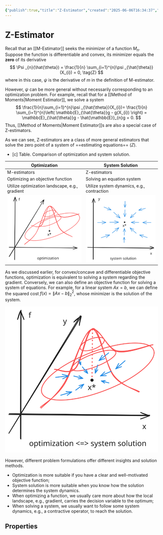 ```yaml
---
{"publish":true,"title":"Z-Estimator","created":"2025-06-06T16:34:37","modified":"2025-06-07T23:10:02","cssclasses":"","state":"[[%wip]]","sup":["[[Estimation]]"],"alias":null,"type":"note"}
---
```



# Z-Estimator

Recall that an [[M-Estimator]] seeks the minimizer of a function $M_{n}$. Suppose the function is differentiable and convex, its minimizer equals the **zero** of its derivative
$$
\Psi _{n}(\hat{\theta}) = \frac{1}{n} \sum_{i=1}^{n}\psi _{\hat{\theta}}(X_{i}) = 0, \tag{Z}
$$
where in this case, $\psi$ is the derivative of $m$ in the definition of M-estimator.

However, $\psi$ can be more general without necessarily corresponding to an optimization problem. For example, recall that for a [[Method of Moments\|Moment Estimator]], we solve a system
$$
\frac{1}{n}\sum_{i=1}^{n}\psi _{\hat{\theta}}(X_{i})= \frac{1}{n} \sum_{i=1}^{n}\left(  \mathbb{E}_{\hat{\theta}}g - g(X_{i}) \right) = \mathbb{E}_{\hat{\theta}}g - \hat{\mathbb{E}}_{n}g = 0.
$$
Thus, [[Method of Moments\|Moment Estimator]]s are also a special case of Z-estimators.

As we can see, Z-estimators are a class of more general estimators that solve the zero point of a system of ==estimating equations== $(Z)$.

- [c] Table. Comparison of optimization and system solution.

| Optimization                                     | System Solution                            |
| ------------------------------------------------ | ------------------------------------------ |
| M-estimators                                     | Z-estimators                               |
| Optimizing an objective function                 | Solving an equation system                 |
| Utilize optimization landscape, e.g., gradient   | Utilize system dynamics, e.g., contraction |
| ![optimization](excalidraw/z-opt.excalidraw.svg) | ![system](excalidraw/z-sys.excalidraw.svg) |

As we discussed earlier, for convex/concave and differentiable objective functions, optimization is equivalent to solving a system regarding the gradient.
Conversely, we can also define an objective function for solving a system of equations. For example, for a linear system $Ax=b$, we can define the squared cost $f(x) = \|Ax-b\|_{2}^{2}$, whose minimizer is the solution of the system.

![Equivalence of optimization and system solution.|300](excalidraw/z-opt-sys.excalidraw.svg)

However, different problem formulations offer different insights and solution methods.

- Optimization is more suitable if you have a clear and well-motivated objective function;
- System solution is more suitable when you know how the solution determines the system dynamics.
- When optimizing a function, we usually care more about how the local landscape, e.g., gradient, carries the decision variable to the optimum;
- When solving a system, we usually want to follow some system dynamics, e.g., a contractive operator, to reach the solution.

## Properties
